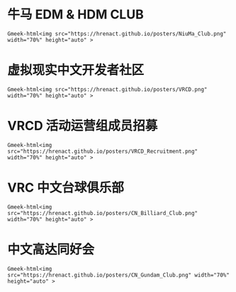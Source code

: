 # 牛马 EDM & HDM CLUB

`Gmeek-html<img src="https://hrenact.github.io/posters/NiuMa_Club.png" width="70%" height="auto" >`

# 虚拟现实中文开发者社区

`Gmeek-html<img src="https://hrenact.github.io/posters/VRCD.png" width="70%" height="auto" >`

# VRCD 活动运营组成员招募

`Gmeek-html<img src="https://hrenact.github.io/posters/VRCD_Recruitment.png" width="70%" height="auto" >`

# VRC 中文台球俱乐部

`Gmeek-html<img src="https://hrenact.github.io/posters/CN_Billiard_Club.png" width="70%" height="auto" >`

# 中文高达同好会

`Gmeek-html<img src="https://hrenact.github.io/posters/CN_Gundam_Club.png" width="70%" height="auto" >`